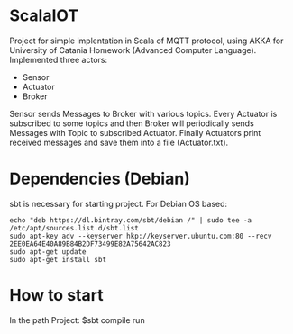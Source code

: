 # ScalaIOT
Project for simple implentation in Scala of MQTT protocol, using AKKA for University of Catania Homework (Advanced Computer Language).
Implemented three actors:
  - Sensor
  - Actuator
  - Broker
  
Sensor sends Messages to Broker with various topics. Every Actuator is subscribed to some topics and then Broker will periodically sends Messages with Topic to subscribed Actuator.
Finally Actuators print received messages and save them into a file (Actuator.txt).

# Dependencies (Debian)

sbt is necessary for starting project.
For Debian OS based:

    echo "deb https://dl.bintray.com/sbt/debian /" | sudo tee -a /etc/apt/sources.list.d/sbt.list
    sudo apt-key adv --keyserver hkp://keyserver.ubuntu.com:80 --recv 2EE0EA64E40A89B84B2DF73499E82A75642AC823
    sudo apt-get update
    sudo apt-get install sbt
    
 # How to start
 
 In the path Project:
    $sbt compile run
